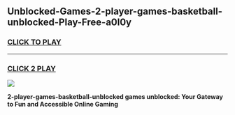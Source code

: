 
## Unblocked-Games-2-player-games-basketball-unblocked-Play-Free-a0l0y
<h3>
<a href="https://premium76.site?title=2-player-games-basketball-unblocked&ref=09A">CLICK TO PLAY</a></h3>
<hr>

<h3>
<a href="https://premium76.site?title=2-player-games-basketball-unblocked&ref=09A">CLICK 2 PLAY</a>
  
</h3>

<a href="https://premium76.site?title=2-player-games-basketball-unblocked&ref=09A"><img src="https://clearcache.store/games.png"></a>


**2-player-games-basketball-unblocked games unblocked: Your Gateway to Fun and Accessible Online Gaming**
